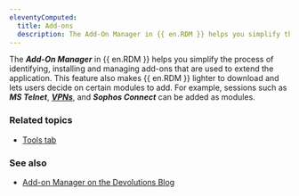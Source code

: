 ```yaml
---
eleventyComputed:
  title: Add-ons
  description: The Add-On Manager in {{ en.RDM }} helps you simplify the process of identifying, installing and managing add-ons that are used to extend the application.
---
```

The ***Add-On Manager*** in {{ en.RDM }} helps you simplify the process of identifying, installing and managing add-ons that are used to extend the application. This feature also makes {{ en.RDM }} lighter to download and lets users decide on certain modules to add. For example, sessions such as ***MS Telnet***, [***VPNs***](/rdm/windows/concepts/basic-concepts/vpn-tunnel-gateway-proxy/), and ***Sophos Connect*** can be added as modules.

### Related topics  
* [Tools tab](https://docs.devolutions.net/rdm/windows/commands/tools/#managers)   

### See also  
* [Add-on Manager on the Devolutions Blog](https://blog.devolutions.net/2019/06/improved-feature-rdm-add-on-manager/)
